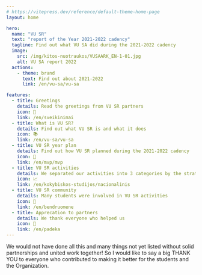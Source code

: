 ```yaml
---
# https://vitepress.dev/reference/default-theme-home-page
layout: home

hero:
  name: "VU SR"
  text: "report of the Year 2021-2022 cadency"
  tagline: Find out what VU SA did during the 2021-2022 cadency
  image:
    src: /img/kitos-nuotraukos/VUSAARK_EN-1-01.jpg
    alt: VU SA report 2022
  actions:
    - theme: brand
      text: Find out about 2021-2022
      link: /en/vu-sa/vu-sa

features:
  - title: Greetings
    details: Read the greetings from VU SR partners
    icon: 🎉
    link: /en/sveikinimai
  - title: What is VU SR?
    details: Find out what VU SR is and what it does
    icon: 📚
    link: /en/vu-sa/vu-sa
  - title: VU SR year plan
    details: Find out how VU SR planned during the 2021-2022 cadency
    icon: 📝
    link: /en/mvp/mvp
  - title: VU SR activities
    details: We separated our activities into 3 categories by the strategic plan
    icon: 📈
    link: /en/kokybiskos-studijos/nacionalinis
  - title: VU SR community
    details: Many students were involved in VU SR activities
    icon: 🤝
    link: /en/bendruomene
  - title: Apprecation to partners
    details: We thank everyone who helped us
    icon: 🙏
    link: /en/padeka
---
```


<script setup lang="ts">
import TestimonialElement from "../../components/TestimonialElement.vue";
</script>

<TestimonialElement img-src="/img/sveikinimai/neda.jpg" person-name="Neda Žutautaitė" person-position="VU SR president" href="/en/prezidentes-kalba" button-text="Speech of the president">
We would not have done all this and many things not yet listed without
solid partnerships and united work together! So I would like to say a
big THANK YOU to everyone who contributed to making it better for the
students and the Organization.
</TestimonialElement>
